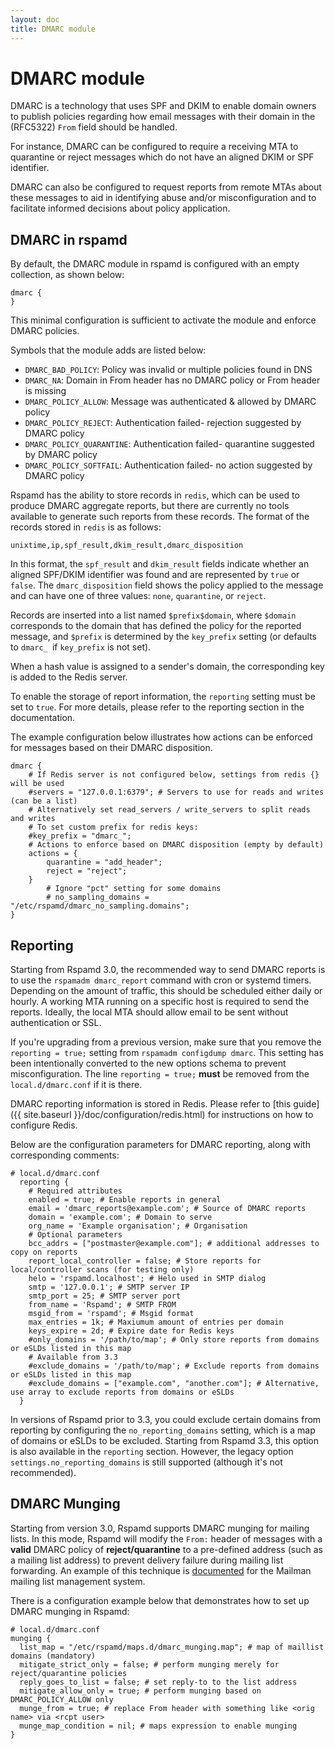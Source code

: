 ```yaml
---
layout: doc
title: DMARC module
---
```

# DMARC module

DMARC is a technology that uses SPF and DKIM to enable domain owners to publish policies regarding how email messages with their domain in the (RFC5322) `From` field should be handled.

For instance, DMARC can be configured to require a receiving MTA to quarantine or reject messages which do not have an aligned DKIM or SPF identifier.

DMARC can also be configured to request reports from remote MTAs about these messages to aid in identifying abuse and/or misconfiguration and to facilitate informed decisions about policy application.

## DMARC in rspamd

By default, the DMARC module in rspamd is configured with an empty collection, as shown below:

~~~ucl
dmarc {
}
~~~

This minimal configuration is sufficient to activate the module and enforce DMARC policies.

Symbols that the module adds are listed below:

- `DMARC_BAD_POLICY`: Policy was invalid or multiple policies found in DNS
- `DMARC_NA`: Domain in From header has no DMARC policy or From header is missing
- `DMARC_POLICY_ALLOW`: Message was authenticated & allowed by DMARC policy
- `DMARC_POLICY_REJECT`: Authentication failed- rejection suggested by DMARC policy
- `DMARC_POLICY_QUARANTINE`: Authentication failed- quarantine suggested by DMARC policy
- `DMARC_POLICY_SOFTFAIL`: Authentication failed- no action suggested by DMARC policy

Rspamd has the ability to store records in `redis`, which can be used to produce DMARC aggregate reports, but there are currently no tools available to generate such reports from these records. The format of the records stored in `redis` is as follows:

    unixtime,ip,spf_result,dkim_result,dmarc_disposition

In this format, the `spf_result` and `dkim_result` fields indicate whether an aligned SPF/DKIM identifier was found and are represented by `true` or `false`. The `dmarc_disposition` field shows the policy applied to the message and can have one of three values: `none`, `quarantine`, or `reject`.

Records are inserted into a list named `$prefix$domain`, where `$domain` corresponds to the domain that has defined the policy for the reported message, and `$prefix` is determined by the `key_prefix` setting (or defaults to `dmarc_ `if `key_prefix` is not set).

When a hash value is assigned to a sender's domain, the corresponding key is added to the Redis server.

To enable the storage of report information, the `reporting` setting must be set to `true`. For more details, please refer to the reporting section in the documentation.

The example configuration below illustrates how actions can be enforced for messages based on their DMARC disposition.

~~~ucl
dmarc {
	# If Redis server is not configured below, settings from redis {} will be used
	#servers = "127.0.0.1:6379"; # Servers to use for reads and writes (can be a list)
	# Alternatively set read_servers / write_servers to split reads and writes
	# To set custom prefix for redis keys:
	#key_prefix = "dmarc_";
	# Actions to enforce based on DMARC disposition (empty by default)
	actions = {
		quarantine = "add_header";
		reject = "reject";
	}
        # Ignore "pct" setting for some domains
        # no_sampling_domains = "/etc/rspamd/dmarc_no_sampling.domains";
}
~~~

## Reporting

Starting from Rspamd 3.0, the recommended way to send DMARC reports is to use the `rspamadm dmarc_report` command with cron or systemd timers. Depending on the amount of traffic, this should be scheduled either daily or hourly. A working MTA running on a specific host is required to send the reports. Ideally, the local MTA should allow email to be sent without authentication or SSL.

If you're upgrading from a previous version, make sure that you remove the `reporting = true;` setting from `rspamadm configdump dmarc`. This setting has been intentionally converted to the new options schema to prevent misconfiguration. The line `reporting = true;` **must** be removed from the `local.d/dmarc.conf` if it is there.

DMARC reporting information is stored in Redis. Please refer to [this guide]({{ site.baseurl }}/doc/configuration/redis.html) for instructions on how to configure Redis.

Below are the configuration parameters for DMARC reporting, along with corresponding comments:

~~~ucl
# local.d/dmarc.conf
  reporting {
    # Required attributes
    enabled = true; # Enable reports in general
    email = 'dmarc_reports@example.com'; # Source of DMARC reports
    domain = 'example.com'; # Domain to serve
    org_name = 'Example organisation'; # Organisation
    # Optional parameters
    bcc_addrs = ["postmaster@example.com"]; # additional addresses to copy on reports
    report_local_controller = false; # Store reports for local/controller scans (for testing only)
    helo = 'rspamd.localhost'; # Helo used in SMTP dialog
    smtp = '127.0.0.1'; # SMTP server IP
    smtp_port = 25; # SMTP server port
    from_name = 'Rspamd'; # SMTP FROM
    msgid_from = 'rspamd'; # Msgid format
    max_entries = 1k; # Maxiumum amount of entries per domain
    keys_expire = 2d; # Expire date for Redis keys
    #only_domains = '/path/to/map'; # Only store reports from domains or eSLDs listed in this map
    # Available from 3.3
    #exclude_domains = '/path/to/map'; # Exclude reports from domains or eSLDs listed in this map
    #exclude_domains = ["example.com", "another.com"]; # Alternative, use array to exclude reports from domains or eSLDs
  }
~~~

In versions of Rspamd prior to 3.3, you could exclude certain domains from reporting by configuring the `no_reporting_domains` setting, which is a map of domains or eSLDs to be excluded. Starting from Rspamd 3.3, this option is also available in the `reporting` section. However, the legacy option `settings.no_reporting_domains` is still supported (although it's not recommended).

## DMARC Munging

Starting from version 3.0, Rspamd supports DMARC munging for mailing lists. In this mode, Rspamd will modify the `From:` header of messages with a **valid** DMARC policy of **reject/quarantine** to a pre-defined address (such as a mailing list address) to prevent delivery failure during mailing list forwarding.
An example of this technique is [documented](https://mailman.readthedocs.io/en/release-3.1/src/mailman/handlers/docs/dmarc-mitigations.html) for the Mailman mailing list management system.

There is a configuration example below that demonstrates how to set up DMARC munging in Rspamd:

~~~ucl
# local.d/dmarc.conf
munging {
  list_map = "/etc/rspamd/maps.d/dmarc_munging.map"; # map of maillist domains (mandatory)
  mitigate_strict_only = false; # perform munging merely for reject/quarantine policies
  reply_goes_to_list = false; # set reply-to to the list address
  mitigate_allow_only = true; # perform munging based on DMARC_POLICY_ALLOW only
  munge_from = true; # replace From header with something like <orig name> via <rcpt user>
  munge_map_condition = nil; # maps expression to enable munging
}
~~~
